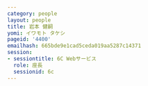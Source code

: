 ```yaml
---
category: people
layout: people
title: 岩本 健嗣
yomi: イワモト タケシ
pageid: '4400'
emailhash: 665bde9e1cad5ceda019aa5287c14371
session:
- sessiontitle: 6C Webサービス
  role: 座長
  sessionid: 6c
---
```


